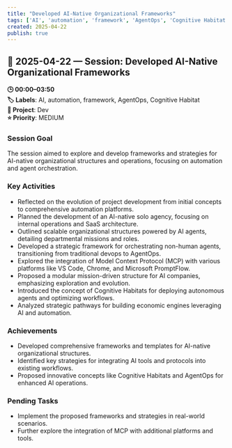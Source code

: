 ```yaml
---
title: "Developed AI-Native Organizational Frameworks"
tags: ['AI', 'automation', 'framework', 'AgentOps', 'Cognitive Habitat']
created: 2025-04-22
publish: true
---
```


## 📅 2025-04-22 — Session: Developed AI-Native Organizational Frameworks

**🕒 00:00–03:50**  
**🏷️ Labels**: AI, automation, framework, AgentOps, Cognitive Habitat  
**📂 Project**: Dev  
**⭐ Priority**: MEDIUM  


### Session Goal
The session aimed to explore and develop frameworks and strategies for AI-native organizational structures and operations, focusing on automation and agent orchestration.

### Key Activities
- Reflected on the evolution of project development from initial concepts to comprehensive automation platforms.
- Planned the development of an AI-native solo agency, focusing on internal operations and SaaS architecture.
- Outlined scalable organizational structures powered by AI agents, detailing departmental missions and roles.
- Developed a strategic framework for orchestrating non-human agents, transitioning from traditional devops to AgentOps.
- Explored the integration of Model Context Protocol (MCP) with various platforms like VS Code, Chrome, and Microsoft PromptFlow.
- Proposed a modular mission-driven structure for AI companies, emphasizing exploration and evolution.
- Introduced the concept of Cognitive Habitats for deploying autonomous agents and optimizing workflows.
- Analyzed strategic pathways for building economic engines leveraging AI and automation.

### Achievements
- Developed comprehensive frameworks and templates for AI-native organizational structures.
- Identified key strategies for integrating AI tools and protocols into existing workflows.
- Proposed innovative concepts like Cognitive Habitats and AgentOps for enhanced AI operations.

### Pending Tasks
- Implement the proposed frameworks and strategies in real-world scenarios.
- Further explore the integration of MCP with additional platforms and tools.

